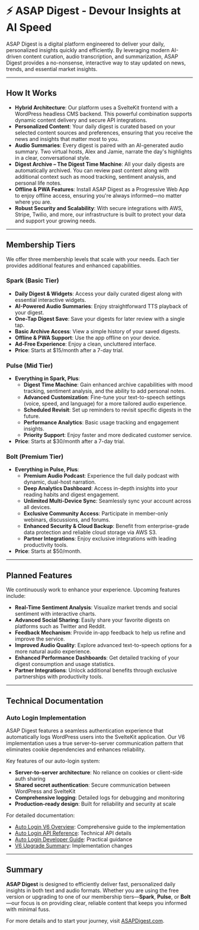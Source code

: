 # ⚡️ ASAP Digest - **Devour Insights at AI Speed** 

ASAP Digest is a digital platform engineered to deliver your daily, personalized insights quickly and efficiently. By leveraging modern AI-driven content curation, audio transcription, and summarization, ASAP Digest provides a no-nonsense, interactive way to stay updated on news, trends, and essential market insights.

---

## How It Works

- **Hybrid Architecture**: Our platform uses a SvelteKit frontend with a WordPress headless CMS backend. This powerful combination supports dynamic content delivery and secure API integrations.
- **Personalized Content**: Your daily digest is curated based on your selected content sources and preferences, ensuring that you receive the news and insights that matter most to you.
- **Audio Summaries**: Every digest is paired with an AI-generated audio summary. Two virtual hosts, Alex and Jamie, narrate the day's highlights in a clear, conversational style.
- **Digest Archive – The Digest Time Machine**: All your daily digests are automatically archived. You can review past content along with additional context such as mood tracking, sentiment analysis, and personal life notes.
- **Offline & PWA Features**: Install ASAP Digest as a Progressive Web App to enjoy offline access, ensuring you're always informed—no matter where you are.
- **Robust Security and Scalability**: With secure integrations with AWS, Stripe, Twilio, and more, our infrastructure is built to protect your data and support your growing needs.

---

## Membership Tiers

We offer three membership levels that scale with your needs. Each tier provides additional features and enhanced capabilities.

### **Spark (Basic Tier)**
- **Daily Digest & Widgets**: Access your daily curated digest along with essential interactive widgets.
- **AI-Powered Audio Summaries**: Enjoy straightforward TTS playback of your digest.
- **One-Tap Digest Save**: Save your digests for later review with a single tap.
- **Basic Archive Access**: View a simple history of your saved digests.
- **Offline & PWA Support**: Use the app offline on your device.
- **Ad-Free Experience**: Enjoy a clean, uncluttered interface.
- **Price**: Starts at $15/month after a 7-day trial.

### **Pulse (Mid Tier)**
- **Everything in Spark, Plus**:
  - **Digest Time Machine**: Gain enhanced archive capabilities with mood tracking, sentiment analysis, and the ability to add personal notes.
  - **Advanced Customization**: Fine-tune your text-to-speech settings (voice, speed, and language) for a more tailored audio experience.
  - **Scheduled Revisit**: Set up reminders to revisit specific digests in the future.
  - **Performance Analytics**: Basic usage tracking and engagement insights.
  - **Priority Support**: Enjoy faster and more dedicated customer service.
- **Price**: Starts at $30/month after a 7-day trial.

### **Bolt (Premium Tier)**
- **Everything in Pulse, Plus**:
  - **Premium Audio Podcast**: Experience the full daily podcast with dynamic, dual-host narration.
  - **Deep Analytics Dashboard**: Access in-depth insights into your reading habits and digest engagement.
  - **Unlimited Multi-Device Sync**: Seamlessly sync your account across all devices.
  - **Exclusive Community Access**: Participate in member-only webinars, discussions, and forums.
  - **Enhanced Security & Cloud Backup**: Benefit from enterprise-grade data protection and reliable cloud storage via AWS S3.
  - **Partner Integrations**: Enjoy exclusive integrations with leading productivity tools.
- **Price**: Starts at $50/month.

---

## Planned Features

We continuously work to enhance your experience. Upcoming features include:

- **Real-Time Sentiment Analysis**: Visualize market trends and social sentiment with interactive charts.
- **Advanced Social Sharing**: Easily share your favorite digests on platforms such as Twitter and Reddit.
- **Feedback Mechanism**: Provide in-app feedback to help us refine and improve the service.
- **Improved Audio Quality**: Explore advanced text-to-speech options for a more natural audio experience.
- **Enhanced Performance Dashboards**: Get detailed tracking of your digest consumption and usage statistics.
- **Partner Integrations**: Unlock additional benefits through exclusive partnerships with productivity tools.

---

## Technical Documentation

### Auto Login Implementation

ASAP Digest features a seamless authentication experience that automatically logs WordPress users into the SvelteKit application. Our V6 implementation uses a true server-to-server communication pattern that eliminates cookie dependencies and enhances reliability.

Key features of our auto-login system:
- **Server-to-server architecture**: No reliance on cookies or client-side auth sharing
- **Shared secret authentication**: Secure communication between WordPress and SvelteKit
- **Comprehensive logging**: Detailed logs for debugging and monitoring
- **Production-ready design**: Built for reliability and security at scale

For detailed documentation:
- [Auto Login V6 Overview](md-docs/auto-login/auto-login-v6.md): Comprehensive guide to the implementation
- [Auto Login API Reference](md-docs/auto-login/auto-login-api.md): Technical API details
- [Auto Login Developer Guide](md-docs/auto-login/auto-login-developer-guide.md): Practical guidance
- [V6 Upgrade Summary](md-docs/auto-login/v6-auto-login-upgrade-summary.md): Implementation changes

---

## Summary

**ASAP Digest** is designed to efficiently deliver fast, personalized daily insights in both text and audio formats. Whether you are using the free version or upgrading to one of our membership tiers—**Spark**, **Pulse**, or **Bolt**—our focus is on providing clear, reliable content that keeps you informed with minimal fuss.

For more details and to start your journey, visit [ASAPDigest.com](https://asapdigest.com).
